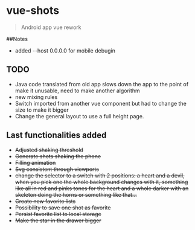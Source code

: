 # vue-shots

> Android app vue rework

##Notes
* added --host 0.0.0.0 for mobile debugin
## TODO

* Java code translated from old app slows down the app to the point of make it unusable,
need to make another algorithm
* new mixing rules
* Switch imported from another vue component but had to change the size to make it bigger
* Change the general layout to use a full height page.


## Last functionalities added
* ~~Adjusted shaking threshold~~
* ~~Generate shots shaking the phone~~
* ~~Filling animation~~
* ~~Svg consistent through viewports~~
* ~~change the selector to a switch with 2 positions: a heart and a devil, when you pick one 
the whole background changes with it, something like all in red and pinks tones for the heart
and a whole darker with an skeleton doing the horns or something like that...~~
* ~~Create new favorite lists~~
* ~~Possibility to save one shot as favorite~~
* ~~Persist favorite list to local storage~~
* ~~Make the star in the drawer bigger~~
